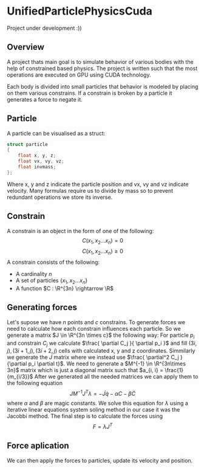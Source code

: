 # UnifiedParticlePhysicsCuda

Project under development :))

## Overview ##
A project thats main goal is to simulate behavior of various bodies with the help of constrained based physics. The project is written such that the most operations are executed on GPU using CUDA technology.

Each body is divided into small particles that behavior is modeled by placing on them various constrains. If a constrain is broken by a particle it generates a force to negate it.

## Particle ##
A particle can be visualised as a struct:
```c++
struct particle
{
    float x, y, z;
    float vx, vy, vz;
    float invmass;
};
```
Where x, y and z indicate the particle position and vx, vy and vz indicate velocity. Many formulas require us to divide by mass so to prevent redundant operations we store its inverse.

## Constrain ##
A constrain is an object in the form of one of the following:
$$C(x_1, x_2 ... x_n) = 0$$
$$C(x_1, x_2 ... x_n) \geq 0$$
A constrain consists of the following:

- A cardinality $n$ 
- A set of particles $\{ x_1, x_2 ... x_n \}$
- A function $C : \R^{3n} \rightarrow \R$

## Generating forces ##

Let's supose we have $n$ points and $c$ constrains. To generate forces we need to calculate how each constrain influences each particle. So we generate a matrix $J \in \R^{3n \times c}$ the following way:
For particle $p_i$ and constrain $C_j$ we calculate $\frac{ \partial C_j }{ \partial p_i }$ and fill $(3i, j), (3i + 1, j), (3i + 2, j)$ cells with calculated x, y and z coordinates. 
Simmilarly we generate the $\dot{J}$ matrix where we instead use $\frac{ \partial^2 C_j }{\partial p_i \partial t}$. We need to generate a $M^{-1} \in \R^{3n\times 3n}$ matrix which is just a diagonal matrix such that $a_{i, i} = \frac{1}{m_{i/3}}$
After we generated all the needed matrices we can apply them to the following equation
$$JM^{-1}J^{T}\lambda = -\dot{J}\dot{q} - \alpha C - \beta \dot C$$
where $\alpha$ and $\beta$ are magic constants. We solve this equation for $\lambda$ using a iterative linear equations system soling method in our case it was the Jacobbi method.
The final step is to calculate the forces using 
$$F = \lambda J^T$$

## Force aplication ##

We can then apply the forces to particles, update its velocity and position.

